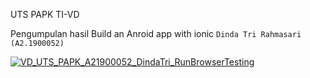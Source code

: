 UTS PAPK TI-VD

Pengumpulan hasil Build an Anroid app with ionic `Dinda Tri Rahmasari (A2.1900052)`

[![VD_UTS_PAPK_A21900052_DindaTri_RunBrowserTesting](https://res.cloudinary.com/marcomontalbano/image/upload/v1637389797/video_to_markdown/images/google-drive--1nnswMJRMrOt5zR0BdT7rweTvMV3da1IR-c05b58ac6eb4c4700831b2b3070cd403.jpg)](https://drive.google.com/file/d/1nnswMJRMrOt5zR0BdT7rweTvMV3da1IR/view?usp=sharing "VD_UTS_PAPK_A21900052_DindaTri_RunBrowserTesting")